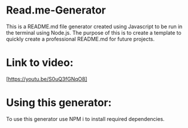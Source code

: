 # Read.me-Generator
This is a README.md file generator created using Javascript to be run in the terminal using Node.js. The purpose of this is to create a template to quickly create a professional README.md for future projects.

# Link to video:
[https://youtu.be/S0uQ3fGNqO8]

# Using this generator:
To use this generator use NPM i to install required dependencies.